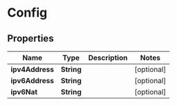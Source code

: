 

# Config

## Properties

Name | Type | Description | Notes
------------ | ------------- | ------------- | -------------
**ipv4Address** | **String** |  |  [optional]
**ipv6Address** | **String** |  |  [optional]
**ipv6Nat** | **String** |  |  [optional]



